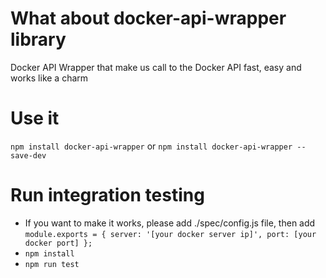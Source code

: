 # What about docker-api-wrapper library
Docker API Wrapper that make us call to the Docker API fast, easy and works like a charm
# Use it
`npm install docker-api-wrapper`
or 
`npm install docker-api-wrapper --save-dev`
# Run integration testing
+ If you want to make it works, please add ./spec/config.js file, then add 
`module.exports = {
     server: '[your docker server ip]',
     port: [your docker port]
 };`
+ `npm install`
+ `npm run test`
